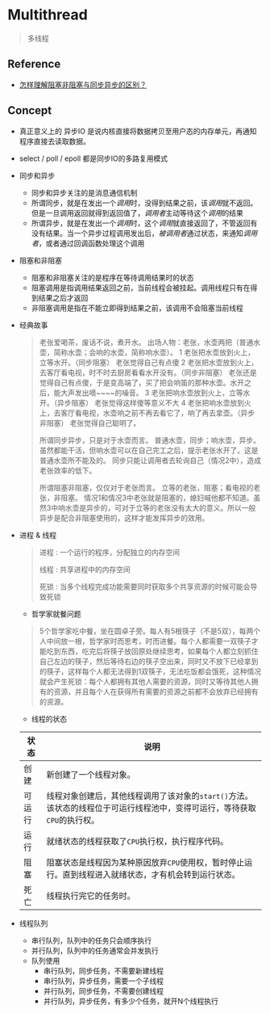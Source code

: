 # Multithread
> 多线程

## Reference

- [怎样理解阻塞非阻塞与同步异步的区别？](https://www.zhihu.com/question/19732473/answer/20851256)

## Concept

- 真正意义上的 异步IO 是说内核直接将数据拷贝至用户态的内存单元，再通知程序直接去读取数据。
- select / poll / epoll 都是同步IO的多路复用模式

- 同步和异步
    * 同步和异步关注的是消息通信机制
    * 所谓同步，就是在发出一个*调用*时，没得到结果之前，该*调用*就不返回。但是一旦调用返回就得到返回值了，*调用者*主动等待这个*调用*的结果
    * 所谓异步，就是在发出一个*调用*时，这个*调用*就直接返回了，不管返回有没有结果。当一个异步过程调用发出后，*被调用者*通过状态，来通知*调用者*，或者通过回调函数处理这个调用

- 阻塞和非阻塞
    * 阻塞和非阻塞关注的是程序在等待调用结果时的状态
    * 阻塞调用是指调用结果返回之前，当前线程会被挂起。调用线程只有在得到结果之后才返回
    * 非阻塞调用是指在不能立即得到结果之前，该调用不会阻塞当前线程

- 经典故事

    > 老张爱喝茶，废话不说，煮开水。
    出场人物：老张，水壶两把（普通水壶，简称水壶；会响的水壶，简称响水壶）。
    1 老张把水壶放到火上，立等水开。（同步阻塞）
    老张觉得自己有点傻
    2 老张把水壶放到火上，去客厅看电视，时不时去厨房看看水开没有。（同步非阻塞）
    老张还是觉得自己有点傻，于是变高端了，买了把会响笛的那种水壶。水开之后，能大声发出嘀~~~~的噪音。
    3 老张把响水壶放到火上，立等水开。（异步阻塞）
    老张觉得这样傻等意义不大
    4 老张把响水壶放到火上，去客厅看电视，水壶响之前不再去看它了，响了再去拿壶。（异步非阻塞）
    老张觉得自己聪明了。
    >
    > 所谓同步异步，只是对于水壶而言。
    普通水壶，同步；响水壶，异步。
    虽然都能干活，但响水壶可以在自己完工之后，提示老张水开了。这是普通水壶所不能及的。
    同步只能让调用者去轮询自己（情况2中），造成老张效率的低下。
    >
    > 所谓阻塞非阻塞，仅仅对于老张而言。
    立等的老张，阻塞；看电视的老张，非阻塞。
    情况1和情况3中老张就是阻塞的，媳妇喊他都不知道。虽然3中响水壶是异步的，可对于立等的老张没有太大的意义。所以一般异步是配合非阻塞使用的，这样才能发挥异步的效用。

- 进程 & 线程
    > 进程 : 一个运行的程序，分配独立的内存空间
    >
    > 线程 : 共享进程中的内存空间
    >
    > 死锁 : 当多个线程完成功能需要同时获取多个共享资源的时候可能会导致死锁

    * 哲学家就餐问题
    >
    > 5个哲学家吃中餐，坐在圆卓子旁。每人有5根筷子（不是5双），每两个人中间放一根，哲学家时而思考，时而进餐。每个人都需要一双筷子才能吃到东西，吃完后将筷子放回原处继续思考，如果每个人都立刻抓住自己左边的筷子，然后等待右边的筷子空出来，同时又不放下已经拿到的筷子，这样每个人都无法得到1双筷子，无法吃饭都会饿死，这种情况就会产生死锁：每个人都拥有其他人需要的资源，同时又等待其他人拥有的资源，并且每个人在获得所有需要的资源之前都不会放弃已经拥有的资源。

    * 线程的状态

    | 状态 | 说明
    | -- | --
    | 创建    | 新创建了一个线程对象。
    | 可运行  | 线程对象创建后，其他线程调用了该对象的`start()`方法。该状态的线程位于可运行线程池中，变得可运行，等待获取`CPU`的执行权。
    | 运行    | 就绪状态的线程获取了`CPU`执行权，执行程序代码。
    | 阻塞    | 阻塞状态是线程因为某种原因放弃`CPU`使用权，暂时停止运行。直到线程进入就绪状态，才有机会转到运行状态。
    | 死亡    | 线程执行完它的任务时。

- 线程队列
    * 串行队列，队列中的任务只会顺序执行
    * 并行队列，队列中的任务通常会并发执行
    * 队列使用
        + 串行队列，同步任务，不需要新建线程
        + 串行队列，异步任务，需要一个子线程
        + 并行队列，同步任务，不需要创建线程
        + 并行队列，异步任务，有多少个任务，就开N个线程执行